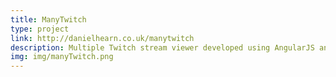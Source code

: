 ```yaml
---
title: ManyTwitch
type: project
link: http://danielhearn.co.uk/manytwitch
description: Multiple Twitch stream viewer developed using AngularJS and CSS variables.
img: img/manyTwitch.png
---
```

